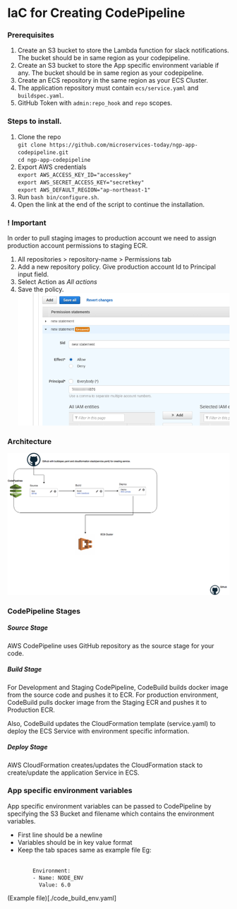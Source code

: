 # IaC for Creating CodePipeline

### Prerequisites
1. Create an S3 bucket to store the Lambda function for slack notifications. The bucket should be in same region as your codepipeline.
2. Create an S3 bucket to store the App specific environment variable if any. The bucket should be in same region as your codepipeline.
3. Create an ECS repository in the same region as your ECS Cluster.
4. The application repository must contain `ecs/service.yaml` and `buildspec.yaml`.
5. GitHub Token with `admin:repo_hook` and `repo` scopes.

### Steps to install.
1. Clone the repo  
   `git clone https://github.com/microservices-today/ngp-app-codepipeline.git`  
   `cd ngp-app-codepipeline`
2. Export AWS credentials     
   `export AWS_ACCESS_KEY_ID="accesskey"`   
   `export AWS_SECRET_ACCESS_KEY="secretkey"`     
   `export AWS_DEFAULT_REGION="ap-northeast-1"`   
3. Run `bash bin/configure.sh`.
4. Open the link at the end of the script to continue the installation.

### ! Important
In order to pull staging images to production account we need to assign production account permissions to staging ECR.
1. All repositories > repository-name > Permissions tab
2. Add a new repository policy. Give production account Id to Principal input field.
3. Select Action as *All actions*
4. Save the policy.
![Preview](permission.png)

### Architecture
![Preview](CICDPipeline.png)

### CodePipeline Stages
##### Source Stage
AWS CodePipeline uses GitHub repository as the source stage for your code.

##### Build Stage
For Development and Staging CodePipeline, CodeBuild builds docker image from the 
source code and pushes it to ECR.
For production environment, CodeBuild pulls docker image from the
Staging ECR and pushes it to Production ECR.

Also, CodeBuild updates the CloudFormation template (service.yaml) to deploy the ECS
Service with environment specific information.

##### Deploy Stage
AWS CloudFormation creates/updates the CloudFormation stack to create/update the 
application Service in ECS.


### App specific environment variables
App specific environment variables can be passed to CodePipeline by specifying the S3 Bucket and filename which contains the environment variables.
- First line should be a newline
- Variables should be in key value format
- Keep the tab spaces same as example file
Eg:
```

        Environment:
        - Name: NODE_ENV
          Value: 6.0
```

(Example file)[./code_build_env.yaml]